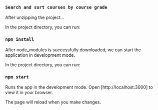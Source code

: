 ### `Search and sort courses by course grade`

After unzipping the project...

In the project directory, you can run:

### `npm install` 

After node_modules is successfully downloaded, we can start the application in development mode.

In the project directory, you can run:

### `npm start`

Runs the app in the development mode.
Open [http://localhost:3000] to view it in your browser.

The page will reload when you make changes.
